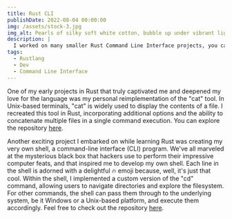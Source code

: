 ```yaml
---
title: Rust CLI
publishDate: 2022-08-04 00:00:00
img: /assets/stock-3.jpg
img_alt: Pearls of silky soft white cotton, bubble up under vibrant lighting
description: |
  I worked on many smaller Rust Command Line Interface projects, you can find a collection of them here.
tags:
  - Rustlang
  - Dev
  - Command Line Interface
---
```


One of my early projects in Rust that truly captivated me and deepened my love for the language was my personal reimplementation of the "cat" tool. In Unix-based terminals, "cat" is widely used to display the contents of a file. I recreated this tool in Rust, incorporating additional options and the ability to concatenate multiple files in a single command execution. You can explore the repository [here](https://github.com/Jurkyy/rcat).

Another exciting project I embarked on while learning Rust was creating my very own shell, a command-line interface (CLI) program. We've all marveled at the mysterious black box that hackers use to perform their impressive computer feats, and that inspired me to develop my own shell. Each line in the shell is adorned with a delightful :fire: emoji because, well, it's just that cool. Within the shell, I implemented a custom version of the "cd" command, allowing users to navigate directories and explore the filesystem. For other commands, the shell can pass them through to the underlying system, be it Windows or a Unix-based platform, and execute them accordingly. Feel free to check out the repository [here](https://github.com/Jurkyy/rshell).